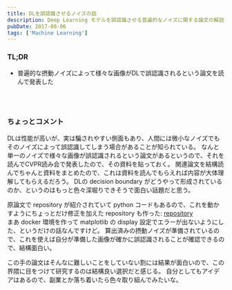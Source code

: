 ```yaml
---
title: DLを誤認識させるノイズの話
description: Deep Learning モデルを誤認識させる普遍的なノイズに関する論文の解説ブログ記事。
pubDate: 2017-08-06
tags: ['Machine Learning']
---
```



### TL;DR
- 普遍的な摂動ノイズによって様々な画像がDLで誤認識されるという論文を読んで発表した
<br>


<script async class="speakerdeck-embed" data-id="5bf2665215fd4037823335e53b4c6d74" data-ratio="1.33333333333333" src="//speakerdeck.com/assets/embed.js"></script>

<br>

### ちょっとコメント
DLは性能が高いが、実は騙されやすい側面もあり、人間には微小なノイズでもそのノイズによって誤認識してしまう場合があることが知られている。
なんと単一のノイズで様々な画像が誤認識されるという論文があるというので、それを読んでCVPR読み会で発表したので、その資料を貼っておく。
関連論文を結構読んでちゃんと資料をまとめたので、これは資料を読んでもらえれば内容が大体理解してもらえるだろう。
DLの decision boundary がどうやって形成されているのか、というのはもっと色々深堀りできそうで面白い話題だと思う。

原論文で repository が紹介されていて python コードもあるので、これを動かすようにちょっとだけ修正を加えた repository も作った:
[repository](https://github.com/yoheikikuta/universal)  
まあ docker 環境を作って matplotlib の display 設定でエラーが出ないようにした、というだけの話なんですけど。
算出済みの摂動ノイズが準備されているので、これを使えば自分が準備した画像が確かに誤認識されることが確認できるので、結構面白い。

この手の論文はそんなに難しいことをしていない割には結果が面白いので、この界隈に目をつけて研究するのは結構良い選択だと感じる。
自分としてもアイデアはあるので、副業とか落ち着いたら色々取り組んでみたいな。
